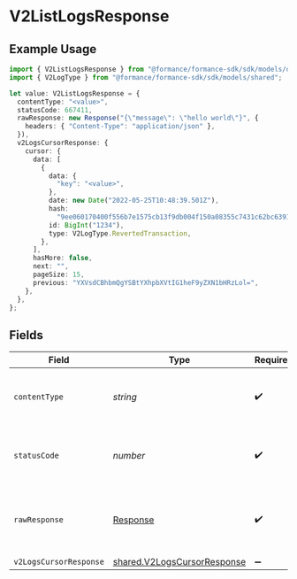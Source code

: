 # V2ListLogsResponse

## Example Usage

```typescript
import { V2ListLogsResponse } from "@formance/formance-sdk/sdk/models/operations";
import { V2LogType } from "@formance/formance-sdk/sdk/models/shared";

let value: V2ListLogsResponse = {
  contentType: "<value>",
  statusCode: 667411,
  rawResponse: new Response("{\"message\": \"hello world\"}", {
    headers: { "Content-Type": "application/json" },
  }),
  v2LogsCursorResponse: {
    cursor: {
      data: [
        {
          data: {
            "key": "<value>",
          },
          date: new Date("2022-05-25T10:48:39.501Z"),
          hash:
            "9ee060170400f556b7e1575cb13f9db004f150a08355c7431c62bc639166431e",
          id: BigInt("1234"),
          type: V2LogType.RevertedTransaction,
        },
      ],
      hasMore: false,
      next: "",
      pageSize: 15,
      previous: "YXVsdCBhbmQgYSBtYXhpbXVtIG1heF9yZXN1bHRzLol=",
    },
  },
};
```

## Fields

| Field                                                                             | Type                                                                              | Required                                                                          | Description                                                                       |
| --------------------------------------------------------------------------------- | --------------------------------------------------------------------------------- | --------------------------------------------------------------------------------- | --------------------------------------------------------------------------------- |
| `contentType`                                                                     | *string*                                                                          | :heavy_check_mark:                                                                | HTTP response content type for this operation                                     |
| `statusCode`                                                                      | *number*                                                                          | :heavy_check_mark:                                                                | HTTP response status code for this operation                                      |
| `rawResponse`                                                                     | [Response](https://developer.mozilla.org/en-US/docs/Web/API/Response)             | :heavy_check_mark:                                                                | Raw HTTP response; suitable for custom response parsing                           |
| `v2LogsCursorResponse`                                                            | [shared.V2LogsCursorResponse](../../../sdk/models/shared/v2logscursorresponse.md) | :heavy_minus_sign:                                                                | OK                                                                                |
